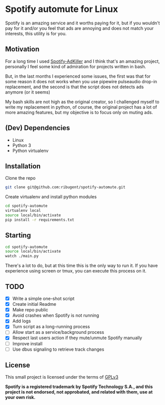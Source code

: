 # Spotify automute for Linux

Spotify is an amazing service and it worths paying for it, but if you wouldn't pay for it and/or you feel that ads are annoying and does not match your interests, this utility is for you.

## Motivation

For a long time I used [Spotify-AdKiller](https://github.com/SecUpwN/Spotify-AdKiller) and I think that's an amazing project, personally I feel some kind of admiration for projects written in bash.

But, in the last months I experienced some issues, the first was that for some reason it does not works when you use pipewire pulseaudio drop-in replacement, and the second is that the script does not detects ads anymore (or it seems)

My bash skills are not high as the original creator, so I challenged myself to write my replacement in python, of course, the original project has a lot of more amazing features, but my objective is to focus only on muting ads.

## (Dev) Dependencies

- Linux
- Python 3
- Python virtualenv

## Installation

Clone the repo

```sh
git clone git@github.com:ribugent/spotify-automute.git
```

Create virtualenv and install python modules

```sh
cd spotify-automute
virtualenv local
source local/bin/activate
pip install -r requirements.txt
```

## Starting

```sh
cd spotify-automute
source local/bin/activate
watch ./main.py
```

There's a lot to do, but at this time this is the only way to run it. If you have experience using screen or tmux, you can execute this process on it.

## TODO

- [x] Write a simple one-shot script
- [x] Create initial Readme
- [x] Make repo public
- [x] Avoid crashes when Spotify is not running
- [x] Add logs
- [x] Turn script as a long-running process
- [ ] Allow start as a service/background process
- [x] Respect last users action if they mute/unmute Spotify manually
- [ ] Improve install
- [ ] Use dbus signaling to retrieve track changes

## License

This small project is licensed under the terms of [GPLv3](LICENSE)

**Spotify is a registered trademark by Spotify Technology S.A., and this project is not endorsed, not approbated, and related with them, use at your own risk.**
